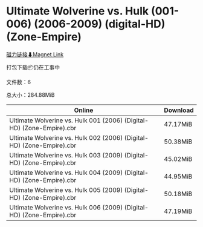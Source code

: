 # Ultimate Wolverine vs. Hulk (001-006) (2006-2009) (digital-HD) (Zone-Empire)

[磁力链接⬇Magnet Link](magnet:?xt=urn:btih:9961d2d3078ab5710436eed0d308806820d19e96&dn=Ultimate%20Wolverine%20vs.%20Hulk%20%28001-006%29%20%282006-2009%29%20%28digital-HD%29%20%28Zone-Empire%29)

打包下载📦仍在工事中

文件数：6

总大小：284.88MiB

Online | Download
--- | ---
Ultimate Wolverine vs. Hulk 001 (2006) (Digital-HD) (Zone-Empire).cbr | 47.17MiB
Ultimate Wolverine vs. Hulk 002 (2006) (Digital-HD) (Zone-Empire).cbr | 50.38MiB
Ultimate Wolverine vs. Hulk 003 (2009) (Digital-HD) (Zone-Empire).cbr | 45.02MiB
Ultimate Wolverine vs. Hulk 004 (2009) (Digital-HD) (Zone-Empire).cbr | 44.95MiB
Ultimate Wolverine vs. Hulk 005 (2009) (Digital-HD) (Zone-Empire).cbr | 50.18MiB
Ultimate Wolverine vs. Hulk 006 (2009) (Digital-HD) (Zone-Empire).cbr | 47.19MiB